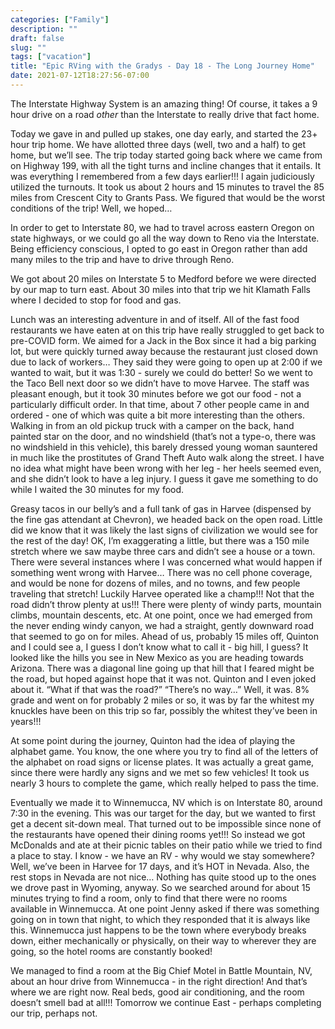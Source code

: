 ```yaml
---
categories: ["Family"]
description: ""
draft: false
slug: ""
tags: ["vacation"]
title: "Epic RVing with the Gradys - Day 18 - The Long Journey Home"
date: 2021-07-12T18:27:56-07:00
---
```


The Interstate Highway System is an amazing thing! Of course, it takes a 9 hour drive on a road _other_ than the Interstate to really drive that fact home. 

Today we gave in and pulled up stakes, one day early, and started the 23+ hour trip home. We have allotted three days (well, two and a half) to get home, but we’ll see. The trip today started going back where we came from on Highway 199, with all the tight turns and incline changes that it entails. It was everything I remembered from a few days earlier!!! I again judiciously utilized the turnouts. It took us about 2 hours and 15 minutes to travel the 85 miles from Crescent City to Grants Pass. We figured that would be the worst conditions of the trip! Well, we hoped…

In order to get to Interstate 80, we had to travel across eastern Oregon on state highways, or we could go all the way down to Reno via the Interstate. Being efficiency conscious, I opted to go east in Oregon rather than add many miles to the trip and have to drive through Reno.

We got about 20 miles on Interstate 5 to Medford before we were directed by our map to turn east. About 30 miles into that trip we hit Klamath Falls where I decided to stop for food and gas.

Lunch was an interesting adventure in and of itself. All of the fast food restaurants we have eaten at on this trip have really struggled to get back to pre-COVID form. We aimed for a Jack in the Box since it had a big parking lot, but were quickly turned away because the restaurant just closed down due to lack of workers… They said they were going to open up at 2:00 if we wanted to wait, but it was 1:30 - surely we could do better! So we went to the Taco Bell next door so we didn’t have to move Harvee. The staff was pleasant enough, but it took 30 minutes before we got our food - not a particularly difficult order. In that time, about 7 other people came in and ordered - one of which was quite a bit more interesting than the others. Walking in from an old pickup truck with a camper on the back, hand painted star on the door, and no windshield (that’s not a type-o, there was no windshield in this vehicle), this barely dressed young woman sauntered in much like the prostitutes of Grand Theft Auto walk along the street. I have no idea what might have been wrong with her leg - her heels seemed even, and she didn’t look to have a leg injury. I guess it gave me something to do while I waited the 30 minutes for my food.

Greasy tacos in our belly’s and a full tank of gas in Harvee (dispensed by the fine gas attendant at Chevron), we headed back on the open road. Little did we know that it was likely the last signs of civilization we would see for the rest of the day! OK, I’m exaggerating a little, but there was a 150 mile stretch where we saw maybe three cars and didn’t see a house or a town. There were several instances where I was concerned what would happen if something went wrong with Harvee… There was no cell phone coverage, and would be none for dozens of miles, and no towns, and few people traveling that stretch! Luckily Harvee operated like a champ!!! Not that the road didn’t throw plenty at us!!! There were plenty of windy parts, mountain climbs, mountain descents, etc. At one point, once we had emerged from the never ending windy canyon, we had a straight, gently downward road that seemed to go on for miles. Ahead of us, probably 15 miles off, Quinton and I could see a, I guess I don’t know what to call it - big hill, I guess? It looked like the hills you see in New Mexico as you are heading towards Arizona. There was a diagonal line going up that hill that I feared might be the road, but hoped against hope that it was not. Quinton and I even joked about it. “What if that was the road?” “There’s no way…” Well, it was. 8% grade and went on for probably 2 miles or so, it was by far the whitest my knuckles have been on this trip so far, possibly the whitest they’ve been in years!!!

At some point during the journey, Quinton had the idea of playing the alphabet game. You know, the one where you try to find all of the letters of the alphabet on road signs or license plates. It was actually a great game, since there were hardly any signs and we met so few vehicles! It took us nearly 3 hours to complete the game, which really helped to pass the time.

Eventually we made it to Winnemucca, NV which is on Interstate 80, around 7:30 in the evening. This was our target for the day, but we wanted to first get a decent sit-down meal. That turned out to be impossible since none of the restaurants have opened their dining rooms yet!!! So instead we got McDonalds and ate at their picnic tables on their patio while we tried to find a place to stay. I know - we have an RV - why would we stay somewhere? Well, we’ve been in Harvee for 17 days, and it’s HOT in Nevada. Also, the rest stops in Nevada are not nice… Nothing has quite stood up to the ones we drove past in Wyoming, anyway. So we searched around for about 15 minutes trying to find a room, only to find that there were no rooms available in Winnemucca. At one point Jenny asked if there was something going on in town that night, to which they responded that it is always like this. Winnemucca just happens to be the town where everybody breaks down, either mechanically or physically, on their way to wherever they are going, so the hotel rooms are constantly booked!

We managed to find a room at the Big Chief Motel in Battle Mountain, NV, about an hour drive from Winnemucca - in the right direction! And that’s where we are right now. Real beds, good air conditioning, and the room doesn’t smell bad at all!!! Tomorrow we continue East - perhaps completing our trip, perhaps not.

